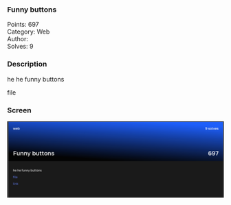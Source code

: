 ### Funny buttons

Points: 697 \
Category: Web \
Author: \
Solves: 9

### Description

he he funny buttons

file

### Screen

![](img/task.png)